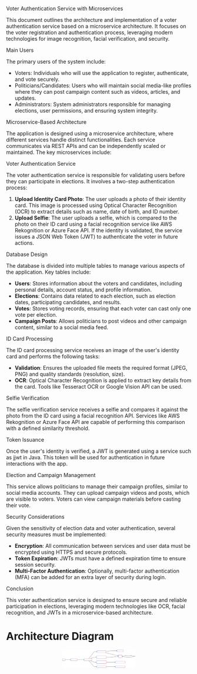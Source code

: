 Voter Authentication Service with Microservices


This document outlines the architecture and implementation of a voter authentication service based on a microservice architecture. It focuses on the voter registration and authentication process, leveraging modern technologies for image recognition, facial verification, and security.


Main Users

The primary users of the system include:
- Voters: Individuals who will use the application to register, authenticate, and vote securely.
- Politicians/Candidates: Users who will maintain social media-like profiles where they can post campaign content such as videos, articles, and updates.
- Administrators: System administrators responsible for managing elections, user permissions, and ensuring system integrity.


Microservice-Based Architecture

The application is designed using a microservice architecture, where different services handle distinct functionalities. Each service communicates via REST APIs and can be independently scaled or maintained. The key microservices include:

Voter Authentication Service

The voter authentication service is responsible for validating users before they can participate in elections. It involves a two-step authentication process:
1. **Upload Identity Card Photo**: The user uploads a photo of their identity card. This image is processed using Optical Character Recognition (OCR) to extract details such as name, date of birth, and ID number.
2. **Upload Selfie**: The user uploads a selfie, which is compared to the photo on their ID card using a facial recognition service like AWS Rekognition or Azure Face API.
If the identity is validated, the service issues a JSON Web Token (JWT) to authenticate the voter in future actions.

Database Design

The database is divided into multiple tables to manage various aspects of the application. Key tables include:
- **Users**: Stores information about the voters and candidates, including personal details, account status, and profile information.
- **Elections**: Contains data related to each election, such as election dates, participating candidates, and results.
- **Votes**: Stores voting records, ensuring that each voter can cast only one vote per election.
- **Campaign Posts**: Allows politicians to post videos and other campaign content, similar to a social media feed.

ID Card Processing

The ID card processing service receives an image of the user's identity card and performs the following tasks:
- **Validation**: Ensures the uploaded file meets the required format (JPEG, PNG) and quality standards (resolution, size).
- **OCR**: Optical Character Recognition is applied to extract key details from the card. Tools like Tesseract OCR or Google Vision API can be used.

Selfie Verification

The selfie verification service receives a selfie and compares it against the photo from the ID card using a facial recognition API. Services like AWS Rekognition or Azure Face API are capable of performing this comparison with a defined similarity threshold.

Token Issuance

Once the user's identity is verified, a JWT is generated using a service such as jjwt in Java. This token will be used for authentication in future interactions with the app.

Election and Campaign Management

This service allows politicians to manage their campaign profiles, similar to social media accounts. They can upload campaign videos and posts, which are visible to voters. Voters can view campaign materials before casting their vote.

Security Considerations

Given the sensitivity of election data and voter authentication, several security measures must be implemented:
- **Encryption**: All communication between services and user data must be encrypted using HTTPS and secure protocols.
- **Token Expiration**: JWTs must have a defined expiration time to ensure session security.
- **Multi-Factor Authentication**: Optionally, multi-factor authentication (MFA) can be added for an extra layer of security during login.


Conclusion

This voter authentication service is designed to ensure secure and reliable participation in elections, leveraging modern technologies like OCR, facial recognition, and JWTs in a microservice-based architecture.

# Architecture Diagram

<p align="center">
  <img src="./chart_diagramArchitecture.svg" width="200">
</p>